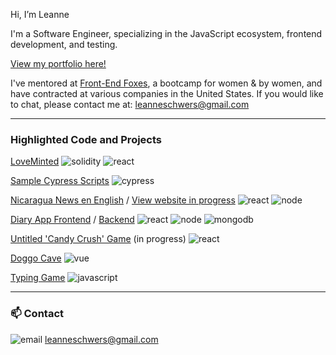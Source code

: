 Hi, I’m Leanne  
 
 
I'm a Software Engineer, specializing in the JavaScript ecosystem, 
frontend development, and testing. 

[View my portfolio here!](https://leanneschwers.com/)

I've mentored at [Front-End Foxes](https://www.vuevixens.org/), a bootcamp for women & by women, and have contracted at various companies in the United States. If you would like to chat, please contact me at: leanneschwers@gmail.com

---

### Highlighted Code and Projects

[LoveMinted](https://loveminted.us) ![solidity](https://img.icons8.com/ios/25/solidity.png) ![react](https://img.icons8.com/office/20/000000/react.png)


[Sample Cypress Scripts](https://github.com/le-anne/sample-cypress-scripts)  ![cypress](https://api.iconify.design/vscode-icons/file-type-light-cypress.svg?width=20)

[Nicaragua News en English](https://github.com/le-anne/nicaraguanews) / [View website in progress](https://le-anne.github.io/nicaraguanews/) ![react](https://img.icons8.com/office/20/000000/react.png) 
![node](https://img.icons8.com/fluency/20/000000/node-js.png) 

[Diary App Frontend](https://github.com/le-anne/diary-frontend) / [Backend](https://github.com/le-anne/diary-backend) ![react](https://img.icons8.com/office/20/000000/react.png) 
![node](https://img.icons8.com/fluency/20/000000/node-js.png) ![mongodb](https://img.icons8.com/color/20/000000/mongodb.png)

[Untitled 'Candy Crush' Game](https://github.com/le-anne/candy-crush) (in progress) ![react](https://img.icons8.com/office/20/000000/react.png)

[Doggo Cave](https://github.com/le-anne/fef-dog) ![vue](https://img.icons8.com/color/20/000000/vue-js.png)

[Typing Game](https://github.com/le-anne/fef-typing-game) ![javascript](https://img.icons8.com/color/20/000000/javascript--v1.png)


---

 ###  📫  Contact
 ![email](https://img.icons8.com/cotton/30/000000/paper-plane--v3.png) leanneschwers@gmail.com
 
<!---
le-anne/le-anne is a ✨ special ✨ repository because its `README.md` (this file) appears on your GitHub profile.
You can click the Preview link to take a look at your changes.
--->
